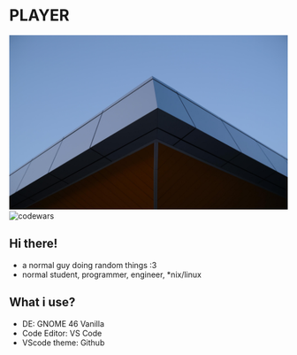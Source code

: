 # **PLAYER**
![img](pic.jpeg)
![codewars](https://www.codewars.com/users/playe_cli/badges/micro)
## Hi there!
- a normal guy doing random things :3
- normal student, programmer, engineer, *nix/linux
## What i use?
- DE: GNOME 46 Vanilla
- Code Editor: VS Code
- VScode theme: Github
